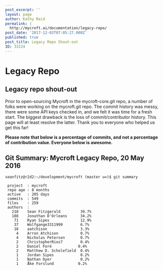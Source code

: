 ```yaml
---
post_excerpt: ''
layout: page
author: Kathy Reid
permalink: |
  http://mycroft.ai/documentation/legacy-repo/
post_date: '2017-12-03T07:05:27.000Z'
published: true
post_title: Legacy Repo Shout-out
ID: 33224
---
```


# Legacy Repo

## Legacy repo shout-out

Prior to open-sourcing Mycroft in the mycroft-core.git repo, a number of folks were working on the mycroft.git repo. The commit history was messy, there were some API keys checked in, and we felt it was time for a fresh start. The biggest drawback is the loss of commit/contributor history. This page will at least resolve the latter. Thank you to everyone who helped us get this far!

**Please note that below is a percentage of commits, and not a percentage of contribution value. Everyone below is awesome.**

## Git Summary: Mycroft Legacy Repo, 20 May 2016

```text
seanfitz@r2d2:~/development/mycroft (master u=)$ git summary

 project  : mycroft
 repo age : 8 months
 active   : 205 days
 commits  : 549
 files    : 259
 authors  :
   218    Sean Fitzgerald         39.7%
   188    Jonathan D'Orleans      34.2%
    71    Ryan Sipes              12.9%
    37    Wolfgange3311999        6.7%
    18    aatchison               3.3%
     4    Arron Atchison          0.7%
     4    Nicholas Peterson       0.7%
     2    ChristopherRios7        0.4%
     2    Daniel Foré            0.4%
     2    Matthew D. Scholefield  0.4%
     1    Jordan Sipes            0.2%
     1    Nathan Dyer             0.2%
     1    Åke Forslund           0.2%
```


